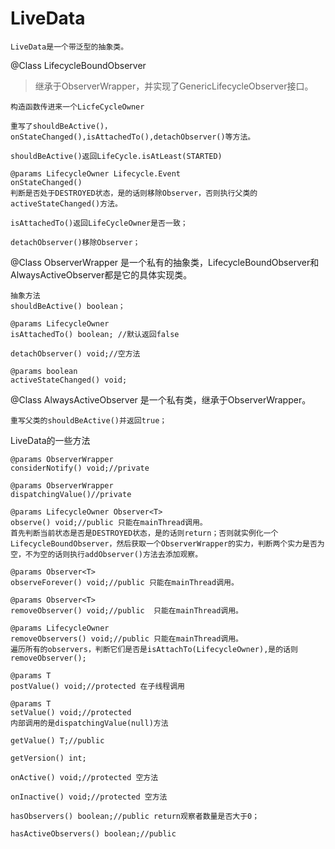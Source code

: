 # LiveData

    LiveData是一个带泛型的抽象类。
    
@Class LifecycleBoundObserver
> 继承于ObserverWrapper，并实现了GenericLifecycleObserver接口。

```
构造函数传进来一个LicfeCycleOwner

重写了shouldBeActive()，onStateChanged(),isAttachedTo(),detachObserver()等方法。

shouldBeActive()返回LifeCycle.isAtLeast(STARTED)

@params LifecycleOwner Lifecycle.Event
onStateChanged()
判断是否处于DESTROYED状态，是的话则移除Observer，否则执行父类的activeStateChanged()方法。

isAttachedTo()返回LifeCycleOwner是否一致；

detachObserver()移除Observer；
```

@Class ObserverWrapper
是一个私有的抽象类，LifecycleBoundObserver和AlwaysActiveObserver都是它的具体实现类。

```
抽象方法
shouldBeActive() boolean；

@params LifecycleOwner
isAttachedTo() boolean; //默认返回false

detachObserver() void;//空方法

@params boolean
activeStateChanged() void;
```

@Class AlwaysActiveObserver
是一个私有类，继承于ObserverWrapper。

```
重写父类的shouldBeActive()并返回true；
```

LiveData的一些方法
```
@params ObserverWrapper
considerNotify() void;//private

@params ObserverWrapper
dispatchingValue()//private

@params LifecycleOwner Observer<T>
observe() void;//public 只能在mainThread调用。
首先判断当前状态是否是DESTROYED状态，是的话则return；否则就实例化一个LifecycleBoundObserver，然后获取一个ObserverWrapper的实力，判断两个实力是否为空，不为空的话则执行addObserver()方法去添加观察。

@params Observer<T>
observeForever() void;//public 只能在mainThread调用。

@params Observer<T>
removeObserver() void;//public  只能在mainThread调用。

@params LifecycleOwner
removeObservers() void;//public 只能在mainThread调用。
遍历所有的observers，判断它们是否是isAttachTo(LifecycleOwner),是的话则removeObserver();

@params T
postValue() void;//protected 在子线程调用

@params T
setValue() void;//protected 
内部调用的是dispatchingValue(null)方法

getValue() T;//public

getVersion() int;

onActive() void;//protected 空方法

onInactive() void;//protected 空方法

hasObservers() boolean;//public return观察者数量是否大于0；

hasActiveObservers() boolean;//public
```